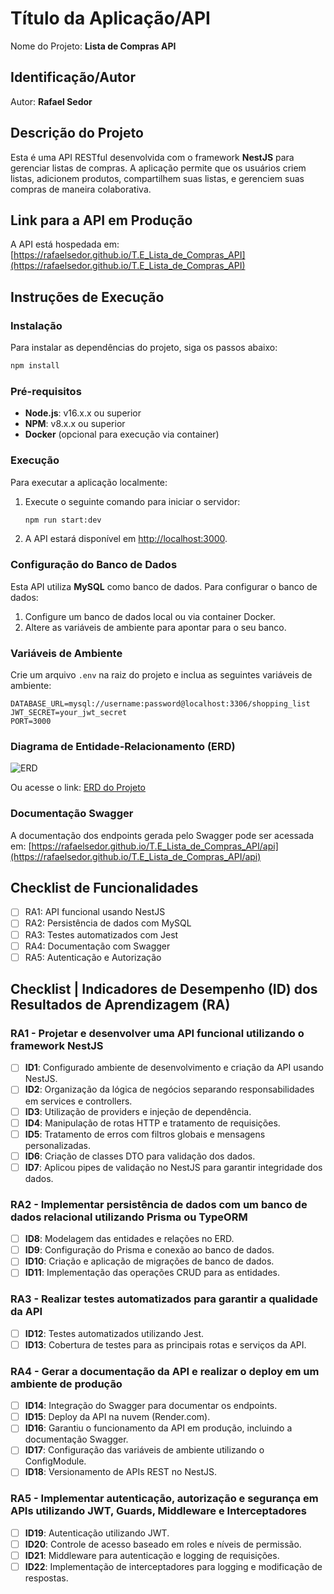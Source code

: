 # Título da Aplicação/API

Nome do Projeto: **Lista de Compras API**

## Identificação/Autor

Autor: **Rafael Sedor**

## Descrição do Projeto

Esta é uma API RESTful desenvolvida com o framework **NestJS** para gerenciar listas de compras. A aplicação permite que os usuários criem listas, adicionem produtos, compartilhem suas listas, e gerenciem suas compras de maneira colaborativa.

## Link para a API em Produção

A API está hospedada em: [https://rafaelsedor.github.io/T.E_Lista_de_Compras_API](https://rafaelsedor.github.io/T.E_Lista_de_Compras_API)

## Instruções de Execução

### Instalação

Para instalar as dependências do projeto, siga os passos abaixo:

```bash
npm install
```

### Pré-requisitos

- **Node.js**: v16.x.x ou superior
- **NPM**: v8.x.x ou superior
- **Docker** (opcional para execução via container)

### Execução

Para executar a aplicação localmente:

1. Execute o seguinte comando para iniciar o servidor:

   ```bash
   npm run start:dev
   ```

2. A API estará disponível em [http://localhost:3000](http://localhost:3000).

### Configuração do Banco de Dados

Esta API utiliza **MySQL** como banco de dados. Para configurar o banco de dados:

1. Configure um banco de dados local ou via container Docker.
2. Altere as variáveis de ambiente para apontar para o seu banco.

### Variáveis de Ambiente

Crie um arquivo `.env` na raiz do projeto e inclua as seguintes variáveis de ambiente:

```
DATABASE_URL=mysql://username:password@localhost:3306/shopping_list
JWT_SECRET=your_jwt_secret
PORT=3000
```

### Diagrama de Entidade-Relacionamento (ERD)

![ERD](./docs/erd.png)

Ou acesse o link: [ERD do Projeto](https://link-para-o-diagrama.com)

### Documentação Swagger

A documentação dos endpoints gerada pelo Swagger pode ser acessada em: [https://rafaelsedor.github.io/T.E_Lista_de_Compras_API/api](https://rafaelsedor.github.io/T.E_Lista_de_Compras_API/api)

## Checklist de Funcionalidades

- [ ] RA1: API funcional usando NestJS
- [ ] RA2: Persistência de dados com MySQL
- [ ] RA3: Testes automatizados com Jest
- [ ] RA4: Documentação com Swagger
- [ ] RA5: Autenticação e Autorização

## Checklist | Indicadores de Desempenho (ID) dos Resultados de Aprendizagem (RA)

### RA1 - Projetar e desenvolver uma API funcional utilizando o framework NestJS

- [ ] **ID1**: Configurado ambiente de desenvolvimento e criação da API usando NestJS.
- [ ] **ID2**: Organização da lógica de negócios separando responsabilidades em services e controllers.
- [ ] **ID3**: Utilização de providers e injeção de dependência.
- [ ] **ID4**: Manipulação de rotas HTTP e tratamento de requisições.
- [ ] **ID5**: Tratamento de erros com filtros globais e mensagens personalizadas.
- [ ] **ID6**: Criação de classes DTO para validação dos dados.
- [ ] **ID7**: Aplicou pipes de validação no NestJS para garantir integridade dos dados.

### RA2 - Implementar persistência de dados com um banco de dados relacional utilizando Prisma ou TypeORM

- [ ] **ID8**: Modelagem das entidades e relações no ERD.
- [ ] **ID9**: Configuração do Prisma e conexão ao banco de dados.
- [ ] **ID10**: Criação e aplicação de migrações de banco de dados.
- [ ] **ID11**: Implementação das operações CRUD para as entidades.

### RA3 - Realizar testes automatizados para garantir a qualidade da API

- [ ] **ID12**: Testes automatizados utilizando Jest.
- [ ] **ID13**: Cobertura de testes para as principais rotas e serviços da API.

### RA4 - Gerar a documentação da API e realizar o deploy em um ambiente de produção

- [ ] **ID14**: Integração do Swagger para documentar os endpoints.
- [ ] **ID15**: Deploy da API na nuvem (Render.com).
- [ ] **ID16**: Garantiu o funcionamento da API em produção, incluindo a documentação Swagger.
- [ ] **ID17**: Configuração das variáveis de ambiente utilizando o ConfigModule.
- [ ] **ID18**: Versionamento de APIs REST no NestJS.

### RA5 - Implementar autenticação, autorização e segurança em APIs utilizando JWT, Guards, Middleware e Interceptadores

- [ ] **ID19**: Autenticação utilizando JWT.
- [ ] **ID20**: Controle de acesso baseado em roles e níveis de permissão.
- [ ] **ID21**: Middleware para autenticação e logging de requisições.
- [ ] **ID22**: Implementação de interceptadores para logging e modificação de respostas.
